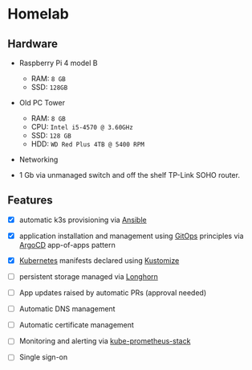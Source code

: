 # Homelab

## Hardware

- Raspberry Pi 4 model B
  - RAM: `8 GB`
  - SSD: `128GB`

- Old PC Tower
  - RAM: `8 GB`
  - CPU: `Intel i5-4570 @ 3.60GHz`
  - SSD: `128 GB`
  - HDD: `WD Red Plus 4TB @ 5400 RPM`

- Networking
 - 1 Gb via unmanaged switch and off the shelf TP-Link SOHO router.

## Features

- [X] automatic k3s provisioning via [Ansible](https://docs.ansible.com/ansible/latest/index.html)
- [X] application installation and management using [GitOps](https://about.gitlab.com/topics/gitops/) principles via [ArgoCD](https://argo-cd.readthedocs.io/en/stable/) app-of-apps pattern
- [X] [Kubernetes](https://kubernetes.io/) manifests declared using [Kustomize](https://kustomize.io/)
- [ ] persistent storage managed via [Longhorn](https://longhorn.io/)
- [ ] App updates raised by automatic PRs (approval needed)
- [ ] Automatic DNS management
- [ ] Automatic certificate management
- [ ] Monitoring and alerting via [kube-prometheus-stack](https://github.com/prometheus-community/helm-charts/tree/main/charts/kube-prometheus-stack)
- [ ] Single sign-on

